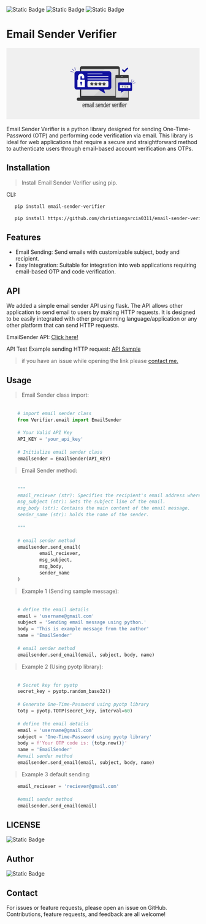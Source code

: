 ![Static Badge](https://img.shields.io/badge/pypi-v.2.3.4-blue?style=for-the-badge) 
![Static Badge](https://img.shields.io/badge/smtplib-v.3.12.4-green?style=for-the-badge&link=https%3A%2F%2Fdocs.python.org%2F3%2Flibrary%2Fsmtplib.html)
![Static Badge](https://img.shields.io/badge/email-v.4.0.2-brown?style=for-the-badge&link=https%3A%2F%2Fdocs.python.org%2F3%2Flibrary%2Femail.html)


# Email Sender Verifier
![logo](images/logo.jpg)

Email Sender  Verifier is a python library designed for sending One-Time-Password (OTP) and performing code verification via email. This library is ideal for web applications that require a secure and straightforward method to authenticate users through email-based account verification ans OTPs.

## Installation
> Install Email Sender Verifier using pip.

CLI:

```bash
   pip install email-sender-verifier
```

```bash
   pip install https://github.com/christiangarcia0311/email-sender-verifier/raw/main/dist/email_sender_verifier-2.3.4.tar.gz
```

## Features

- Email Sending: Send emails with customizable subject, body and recipient.
- Easy Integration: Suitable for integration into web applications requiring email-based OTP and code verification.

## API

We added a simple email sender API using flask. The API allows other application to send email to users by making HTTP requests. It is designed to be easily integrated with other programming language/application or any other platform that can send HTTP requests.


EmailSender API: [Click here!](http://emailsender000.pythonanywhere.com/)

API Test Example sending HTTP request: [API Sample](https://github.com/christiangarcia0311/email-sender-verifier/raw/main/APITest/EmailSender_API.js)

> if you have an issue while opening the link please [contact me.](mailto:emailsender880@gmail.com)


## Usage

> Email Sender class import:

```python
    
    # import email sender class
    from Verifier.email import EmailSender

    # Your Valid API Key
    API_KEY = 'your_api_key' 

    # Initialize email sender class
    emailsender = EmailSender(API_KEY)

```

> Email Sender method:

```python

    """
    email_reciever (str): Specifies the recipient's email address where the email will be sent.
    msg_subject (str): Sets the subject line of the email.
    msg_body (str): Contains the main content of the email message.
    sender_name (str): holds the name of the sender.
    
    """
    
    # email sender method
    emailsender.send_email(
            email_reciever,
            msg_subject,
            msg_body,
            sender_name
    )

```


> Example 1 (Sending sample message):

```python
    
    # define the email details 
    email = 'username@gmail.com'
    subject = 'Sending email message using python.'
    body = 'This is example message from the author'
    name = 'EmailSender'
    
    # email sender method
    emailsender.send_email(email, subject, body, name)

```

> Example 2 (Using pyotp library):

```python
    
    # Secret key for pyotp
    secret_key = pyotp.random_base32()
    
    # Generate One-Time-Password using pyotp library
    totp = pyotp.TOTP(secret_key, interval=60)
    
    # define the email details
    email = 'username@gmail.com'
    subject = 'One-Time-Password using pyotp library'
    body = f'Your OTP code is: {totp.now()}'
    name = 'EmailSender'
    #email sender method
    emailsender.send_email(email, subject, body, name)

```

> Example 3 default sending:

```python
    email_reciever = 'reciever@gmail.com'
    
    #email sender method
    emailsender.send_email(email)
```


## LICENSE

![Static Badge](https://img.shields.io/badge/MIT-License-blue?style=for-the-badge&link=https%3A%2F%2Fraw.githubusercontent.com%2Fchristiangarcia0311%2Femail-sender-verification%2Fmain%2FLICENSE)

## Author

<img alt="Static Badge" src="https://img.shields.io/badge/Christian-Garcia-orange?style=for-the-badge&logo=github">

## Contact

For issues or feature requests, please open an issue on GitHub. Contributions, feature requests, and feedback are all welcome!




